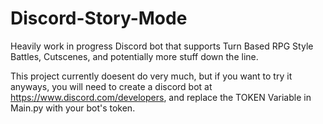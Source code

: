 # Discord-Story-Mode
Heavily work in progress Discord bot that supports Turn Based RPG Style Battles, Cutscenes, and potentially more stuff down the line.

This project currently doesent do very much, but if you want to try it anyways, you will need to create a discord bot at https://www.discord.com/developers, and replace the TOKEN Variable in Main.py with your bot's token.
